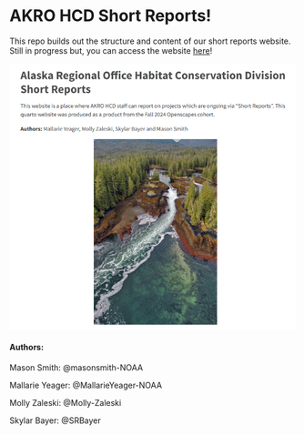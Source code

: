 # AKRO HCD Short Reports!

This repo builds out the structure and content of our short reports website. Still in progress but, you can access the website [here](https://hcd-ak-team.github.io/HCD_short_report.github.io/)!

![homepage](homescreen_shot.png)

#### Authors: 

Mason Smith: @masonsmith-NOAA

Mallarie Yeager: @MallarieYeager-NOAA

Molly Zaleski: @Molly-Zaleski

Skylar Bayer: @SRBayer
